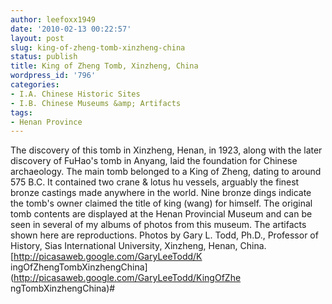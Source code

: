 ```yaml
---
author: leefoxx1949
date: '2010-02-13 00:22:57'
layout: post
slug: king-of-zheng-tomb-xinzheng-china
status: publish
title: King of Zheng Tomb, Xinzheng, China
wordpress_id: '796'
categories:
- I.A. Chinese Historic Sites
- I.B. Chinese Museums &amp; Artifacts
tags:
- Henan Province
---
```


The discovery of this tomb in Xinzheng, Henan, in 1923, along with the later
discovery of FuHao's tomb in Anyang, laid the foundation for Chinese
archaeology. The main tomb belonged to a King of Zheng, dating to around 575
B.C. It contained two crane & lotus hu vessels, arguably the finest bronze
castings made anywhere in the world. Nine bronze dings indicate the tomb's
owner claimed the title of king (wang) for himself. The original tomb contents
are displayed at the Henan Provincial Museum and can be seen in several of my
albums of photos from this museum. The artifacts shown here are reproductions.
Photos by Gary L. Todd, Ph.D., Professor of History, Sias International
University, Xinzheng, Henan, China. [http://picasaweb.google.com/GaryLeeTodd/K
ingOfZhengTombXinzhengChina](http://picasaweb.google.com/GaryLeeTodd/KingOfZhe
ngTombXinzhengChina)#

